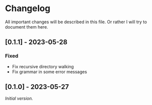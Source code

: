 # Changelog

All important changes will be described in this file. Or rather I will
try to document them here.

## [0.1.1] - 2023-05-28

### Fixed

- Fix recursive directory walking
- Fix grammar in some error messages

## [0.1.0] - 2023-05-27

_Initial version._
